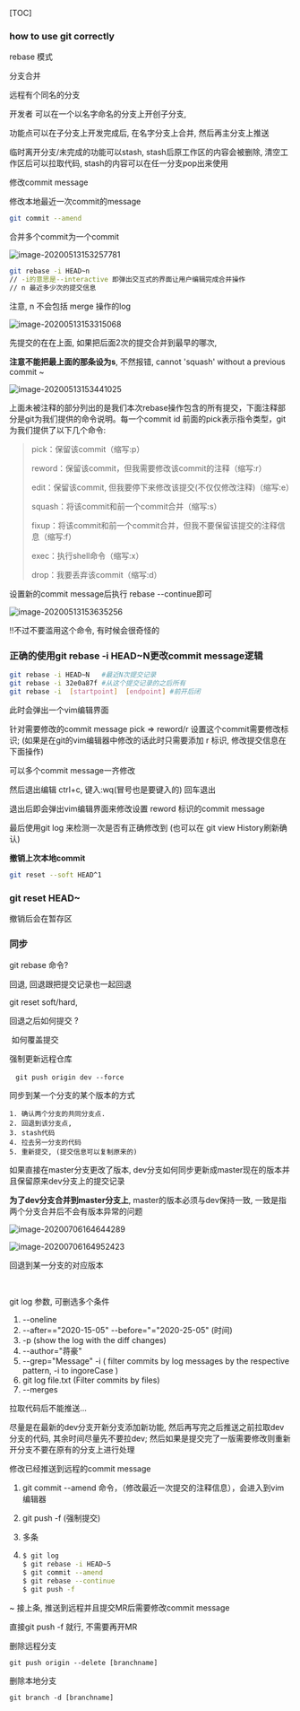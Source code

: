 [TOC]



### how to use git correctly



rebase 模式





分支合并

远程有个同名的分支

开发者 可以在一个以名字命名的分支上开创子分支,

功能点可以在子分支上开发完成后, 在名字分支上合并, 然后再主分支上推送

临时离开分支/未完成的功能可以stash, stash后原工作区的内容会被删除, 清空工作区后可以拉取代码, stash的内容可以在任一分支pop出来使用





修改commit message

修改本地最近一次commit的message

```bash
git commit --amend
```



合并多个commit为一个commit

![image-20200513153257781](./imgs/image-20200513153257781.png)

```bash
git rebase -i HEAD~n
// -i的意思是--interactive 即弹出交互式的界面让用户编辑完成合并操作
// n 最近多少次的提交信息
```

注意, n 不会包括 merge 操作的log

![image-20200513153315068](./imgs/image-20200513153315068.png)

先提交的在在上面, 如果把后面2次的提交合并到最早的哪次,

**注意不能把最上面的那条设为s**, 不然报错, cannot 'squash' without a previous commit ~

![image-20200513153441025](./imgs/image-20200513153441025.png)

上面未被注释的部分列出的是我们本次rebase操作包含的所有提交，下面注释部分是git为我们提供的命令说明。每一个commit id 前面的pick表示指令类型，git 为我们提供了以下几个命令:

> pick：保留该commit（缩写:p）
>
> reword：保留该commit，但我需要修改该commit的注释（缩写:r）
>
> edit：保留该commit, 但我要停下来修改该提交(不仅仅修改注释)（缩写:e）
>
> squash：将该commit和前一个commit合并（缩写:s）
>
> fixup：将该commit和前一个commit合并，但我不要保留该提交的注释信息（缩写:f）
>
> exec：执行shell命令（缩写:x）
>
> drop：我要丢弃该commit（缩写:d）



设置新的commit message后执行 rebase --continue即可

![image-20200513153635256](./imgs/image-20200513153635256.png)



!!不过不要滥用这个命令, 有时候会很奇怪的

### 正确的使用git rebase -i HEAD~N更改commit message逻辑

```bash
git rebase -i HEAD~N   #最近N次提交记录
git rebase -i 32e0a87f #从这个提交记录的之后所有
git rebase -i  [startpoint]  [endpoint] #前开后闭
```

此时会弹出一个vim编辑界面

针对需要修改的commit message pick => reword/r 设置这个commit需要修改标识; (如果是在git的vim编辑器中修改的话此时只需要添加 r 标识, 修改提交信息在下面操作)

可以多个commit message一齐修改

然后退出编辑 ctrl+c, 键入:wq(冒号也是要键入的) 回车退出

退出后即会弹出vim编辑界面来修改设置 reword 标识的commit message

最后使用git log 来检测一次是否有正确修改到 (也可以在 git view History刷新确认)



**撤销上次本地commit**

```bash
git reset --soft HEAD^1
```

### git reset HEAD~

撤销后会在暂存区





### 同步



git rebase 命令?



回退, 回退跟把提交记录也一起回退

git reset soft/hard, 

回退之后如何提交 ? 

​	如何覆盖提交

强制更新远程仓库

​	` git push origin dev --force` 

同步到某一个分支的某个版本的方式

	1. 确认两个分支的共同分支点.
 	2. 回退到该分支点,
 	3. stash代码
 	4. 拉去另一分支的代码
 	5. 重新提交, (提交信息可以复制原来的)



如果直接在master分支更改了版本, dev分支如何同步更新成master现在的版本并且保留原来dev分支上的提交记录

**为了dev分支合并到master分支上**, master的版本必须与dev保持一致, 一致是指两个分支合并后不会有版本异常的问题

![image-20200706164644289](./imgs/image-20200706164644289.png)



![image-20200706164952423](./imgs/image-20200706164952423.png)

回退到某一分支的对应版本

​	

git log 参数, 可删选多个条件

1. --oneline
2. --after=="2020-15-05" --before="="2020-25-05" (时间)
3. -p (show the log with the diff changes)
4. --author="蒋豪" 
5. --grep="Message" -i ( filter commits by log messages by the respective pattern, -i to ingoreCase )
6. git log file.txt (Filter commits by files)
7. --merges





拉取代码后不能推送... 



尽量是在最新的dev分支开新分支添加新功能, 然后再写完之后推送之前拉取dev分支的代码, 其余时间尽量先不要拉dev; 然后如果是提交完了一版需要修改则重新开分支不要在原有的分支上进行处理





修改已经推送到远程的commit message

1.  git commit --amend 命令，（修改最近一次提交的注释信息），会进入到vim 编辑器

2. git push -f (强制提交)

3. 多条

4. ```bash
   $ git log
   $ git rebase -i HEAD~5
   $ git commit --amend
   $ git rebase --continue
   $ git push -f
   ```




~ 接上条, 推送到远程并且提交MR后需要修改commit message

直接git push -f 就行, 不需要再开MR





删除远程分支

`git push origin --delete [branchname]`

删除本地分支

`git branch -d [branchname]`
